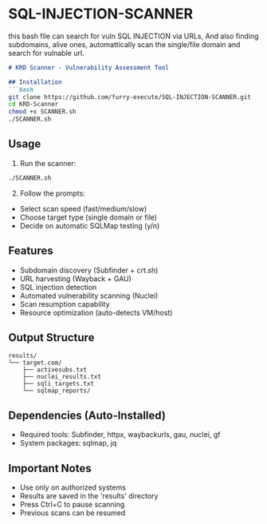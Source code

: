 # SQL-INJECTION-SCANNER
this bash file can search for vuln SQL INJECTION via URLs, And also finding subdomains, alive ones, automattically scan the single/file domain and search for vulnable url.

```markdown
# KRD Scanner - Vulnerability Assessment Tool

## Installation
```bash
git clone https://github.com/furry-execute/SQL-INJECTION-SCANNER.git
cd KRD-Scanner
chmod +x SCANNER.sh
./SCANNER.sh
```

## Usage
1. Run the scanner:
```bash
./SCANNER.sh
```

2. Follow the prompts:
- Select scan speed (fast/medium/slow)
- Choose target type (single domain or file)
- Decide on automatic SQLMap testing (y/n)

## Features
- Subdomain discovery (Subfinder + crt.sh)
- URL harvesting (Wayback + GAU)
- SQL injection detection
- Automated vulnerability scanning (Nuclei)
- Scan resumption capability
- Resource optimization (auto-detects VM/host)

## Output Structure
```
results/
└── target.com/
    ├── activesubs.txt
    ├── nuclei_results.txt
    ├── sqli_targets.txt
    └── sqlmap_reports/
```

## Dependencies (Auto-Installed)
- Required tools: Subfinder, httpx, waybackurls, gau, nuclei, gf
- System packages: sqlmap, jq

## Important Notes
- Use only on authorized systems
- Results are saved in the 'results' directory
- Press Ctrl+C to pause scanning
- Previous scans can be resumed
